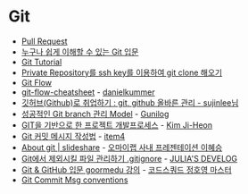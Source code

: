 # Git

- [Pull Request](https://wayhome25.github.io/git/2017/07/08/git-first-pull-request-story/)
- [누구나 쉽게 이해할 수 있는 Git 입문](https://backlog.com/git-tutorial/kr/intro/intro1_1.html)
- [Git Tutorial](https://try.github.io/levels/1/challenges/1)
- [Private Repository를 ssh key를 이용하여 git clone 해오기](http://eminentstar.tistory.com/63)
- [Git Flow](https://yangbongsoo.gitbooks.io/study/content/gitflow.html)
- [git-flow-cheatsheet](https://danielkummer.github.io/git-flow-cheatsheet/index.ko_KR.html) - [danielkummer](https://github.com/danielkummer/git-flow-cheatsheet)
- [깃허브(Github)로 취업하기 : git, github 올바른 관리 - sujinlee님](https://sujinlee.me/professional-github/)
- [성공적인 Git branch 관리 Model](http://amazingguni.github.io/blog/2016/03/git-branch-%EA%B7%9C%EC%B9%99) - [Gunilog
  ](http://amazingguni.github.io/)
- [GIT을 기반으로 한 프로젝트 개발프로세스](https://gist.github.com/ihoneymon/a28138ee5309c73e94f9) - [Kim Ji-Heon](https://github.com/ihoneymon)
- [Git 커밋 메시지 작성법](https://item4.github.io/2016-11-01/How-to-Write-a-Git-Commit-Message/) - [item4](https://about.jinsu.kim/resume/)
- [About git | slideshare](https://www.slideshare.net/hyeseunglee6/hi-git1) - [오마이랩 사내 프레젠테이션 이혜승](https://www.slideshare.net/hyeseunglee6?utm_campaign=profiletracking&utm_medium=sssite&utm_source=ssslideview)
- [Git에서 제외시킬 파일 관리하기 .gitignore](https://juliahwang.kr/gitstudy/2017/10/02/Git%EC%97%90%EC%84%9C%EC%A0%9C%EC%99%B8%EC%8B%9C%ED%82%AC%ED%8C%8C%EC%9D%BC%EA%B4%80%EB%A6%AC%ED%95%98%EA%B8%B0.html) - [JULIA'S DEVELOG](https://juliahwang.kr/)
- [Git & GitHub 입문 goormedu 강의](http://edu.goorm.io/lecture/4661/git-and-github-%EC%9E%85%EB%AC%B8-by-%EC%BD%94%EB%93%9C%EC%8A%A4%EC%BF%BC%EB%93%9C) - [코드스쿼드 정호영 마스터](https://codesquad.kr/)
- [Git Commit Msg conventions](http://karma-runner.github.io/2.0/dev/git-commit-msg.html)
